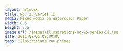```yaml
---
layout: artwork
title: No. 25 Series II
media: Mixed Media on Watercolor Paper
width: 8.5
height: 5.5
image_url: /images/illustrations/no-25-series-ii.jpg
date: 2011-02-05 09:00:00
tags: illustrations vue-privee
---
```


